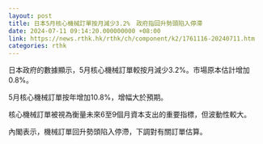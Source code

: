 ```yaml
---
layout: post
title: 日本5月核心機械訂單按月減少3.2%　政府指回升勢頭陷入停滯
date: 2024-07-11 09:14:20.000000000 +08:00
link: https://news.rthk.hk/rthk/ch/component/k2/1761116-20240711.htm
categories: rthk
---
```


日本政府的數據顯示，5月核心機械訂單較按月減少3.2%。市場原本估計增加0.8%。

5月核心機械訂單按年增加10.8%，增幅大於預期。

核心機械訂單被視為衡量未來6至9個月資本支出的重要指標，但波動性較大。

內閣表示，機械訂單回升勢頭陷入停滯，下調對有關訂單估算。
